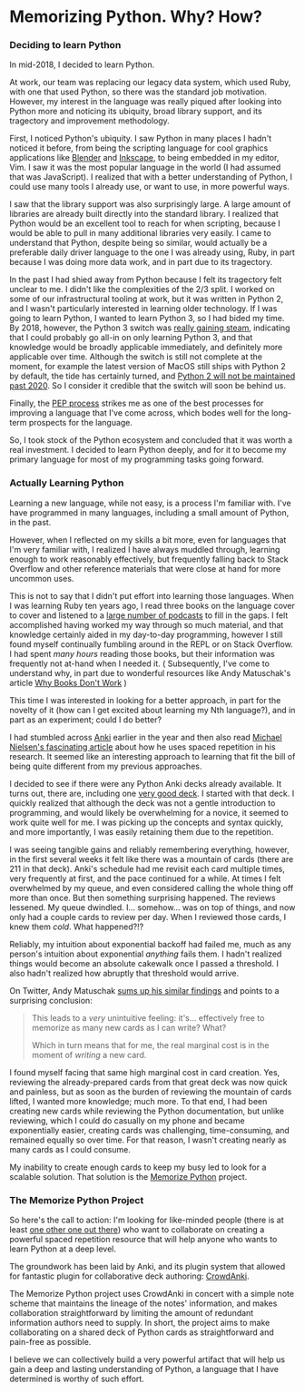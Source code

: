 # Memorizing Python.  Why?  How?

### Deciding to learn Python

In mid-2018, I decided to learn Python.

At work, our team was replacing our legacy data system, which used Ruby, with
one that used Python, so there was the standard job motivation.  However, my
interest in the language was really piqued after looking into Python more and
noticing its ubiquity, broad library support, and its tragectory and
improvement methodology.

First, I noticed Python's ubiquity.  I saw Python in many places I hadn't
noticed it before, from being the scripting language for cool graphics
applications like [Blender](https://www.blender.org/) and
[Inkscape](https://inkscape.org/develop/extensions/), to being embedded in my
editor, Vim.  I saw it was the most popular language in the world (I had
assumed that was JavaScript).  I realized that with a better understanding of
Python, I could use many tools I already use, or want to use, in more powerful
ways.

I saw that the library support was also surprisingly large.  A large amount of
libraries are already built directly into the standard library.  I realized
that Python would be an excellent tool to reach for when scripting, because I
would be able to pull in many additional libraries very easily.  I came to
understand that Python, despite being so similar, would actually be a
preferable daily driver language to the one I was already using, Ruby, in part
because I was doing more data work, and in part due to its tragectory.

In the past I had shied away from Python because I felt its tragectory felt
unclear to me.  I didn't like the complexities of the 2/3 split.  I worked on
some of our infrastructural tooling at work, but it was written in Python 2,
and I wasn't particularly interested in learning older technology.  If I was
going to learn Python, I wanted to learn Python 3, so I had bided my time.  By
2018, however, the Python 3 switch was [really gaining
steam](https://blogs.dropbox.com/tech/2018/09/how-we-rolled-out-one-of-the-largest-python-3-migrations-ever/),
indicating that I could probably go all-in on only learning Python 3, and that
knowledge would be broadly applicable immediately, and definitely more
applicable over time.  Although the switch is still not complete at the moment,
for example the latest version of MacOS still ships with Python 2 by default,
the tide has certainly turned, and [Python 2 will not be maintained past
2020](https://www.python.org/dev/peps/pep-0373/).  So I consider it credible
that the switch will soon be behind us.

Finally, the [PEP process](https://www.python.org/dev/peps/pep-0001/) strikes me
as one of the best processes for improving a language that I've come across, which
bodes well for the long-term prospects for the language.

So, I took stock of the Python ecosystem and concluded that it was worth a real
investment.  I decided to learn Python deeply, and for it to become my primary
language for most of my programming tasks going forward.

### Actually Learning Python

Learning a new language, while not easy, is a process I'm familiar with.
I've have programmed in many languages, including a small amount of Python, in
the past.

However, when I reflected on my skills a bit more, even for languages that I'm
very familiar with, I realized I have always muddled through, learning enough
to work reasonably effectively, but frequently falling back to Stack Overflow
and other reference materials that were close at hand for more uncommon uses.

This is not to say that I didn't put effort into learning those languages.
When I was learning Ruby ten years ago, I read three books on the language
cover to cover and listened to a [large number of
podcasts](https://devchat.tv/ruby-rogues/) to fill in the gaps.  I felt
accomplished having worked my way through so much material, and that knowledge
certainly aided in my day-to-day programming, however I still found myself
continually fumbling around in the REPL or on Stack Overflow.  I had spent
*many hours* reading those books, but their information was frequently not
at-hand when I needed it. ( Subsequently, I've come to understand why, in part
due to wonderful resources like Andy Matuschak's article [Why Books Don't
Work](https://andymatuschak.org/books/) )

This time I was interested in looking for a better approach, in part for the
novelty of it (how can I get excited about learning my Nth language?), and in
part as an experiment; could I do better?

I had stumbled across [Anki](https://apps.ankiweb.net/) earlier in the year and
then also read [Michael Nielsen's fascinating
article](http://augmentingcognition.com/ltm.html) about how he uses spaced
repetition in his research.  It seemed like an interesting approach to
learning that fit the bill of being quite different from my previous approaches.

I decided to see if there were any Python Anki decks already available.  It
turns out, there are, including one [very good
deck](https://ankiweb.net/shared/info/51975584).  I started with that deck.  I
quickly realized that although the deck was not a gentle introduction to
programming, and would likely be overwhelming for a novice, it seemed to
work quite well for me.  I was picking up the concepts and syntax quickly, and
more importantly, I was easily retaining them due to the repetition.

I was seeing tangible gains and reliably remembering everything, however, in
the first several weeks it felt like there was a mountain of cards (there are
211 in that deck).  Anki's schedule had me revisit each card multiple times,
very frequently at first, and the pace continued for a while.  At times I felt
overwhelmed by my queue, and even considered calling the whole thing off more
than once.  But then something surprising happened.  The reviews lessened.  My
queue dwindled.  I...  somehow... was on top of things, and now only had a
couple cards to review per day.  When I reviewed those cards, I knew them
*cold*. What happened?!?

Reliably, my intuition about exponential backoff had failed me, much as any
person's intuition about exponential *anything* fails them.  I hadn't realized
things would become an absolute cakewalk once I passed a threshold.  I also
hadn't realized how abruptly that threshold would arrive.

On Twitter, Andy Matuschak [sums up his similar
findings](https://mobile.twitter.com/andy_matuschak/status/1075487476674834432)
and points to a surprising conclusion:

> This leads to a *very* unintuitive feeling: it's… effectively free to
> memorize as many new cards as I can write? What?
>
> Which in turn means that for me, the real marginal cost is in the moment of
> *writing* a new card.

I found myself facing that same high marginal cost in card creation.  Yes,
reviewing the already-prepared cards from that great deck was now quick and
painless, but as soon as the burden of reviewing the mountain of cards lifted,
I wanted more knowledge; much more.  To that end, I had been creating new cards
while reviewing the Python documentation, but unlike reviewing, which I could
do casually on my phone and became exponentially easier, creating cards was
challenging, time-consuming, and remained equally so over time.  For that
reason, I wasn't creating nearly as many cards as I could consume.

My inability to create enough cards to keep my busy led to look for a scalable
solution.  That solution is the [Memorize
Python](https://github.com/gmccreight/Memorize_Python) project.

### The Memorize Python Project

So here's the call to action: I'm looking for like-minded people (there is at
least [one other one out there](https://sivers.org/srs)) who want to
collaborate on creating a powerful spaced repetition resource that will help
anyone who wants to learn Python at a deep level.

The groundwork has been laid by Anki, and its plugin system that allowed for
fantastic plugin for collaborative deck authoring:
[CrowdAnki](https://ankiweb.net/shared/info/1788670778).

The Memorize Python project uses CrowdAnki in concert with a simple note scheme
that maintains the lineage of the notes' information, and makes collaboration
straightforward by limiting the amount of redundant information authors need to
supply.  In short, the project aims to make collaborating on a shared deck of
Python cards as straightforward and pain-free as possible.

I believe we can collectively build a very powerful artifact that will help us
gain a deep and lasting understanding of Python, a language that I have
determined is worthy of such effort.
